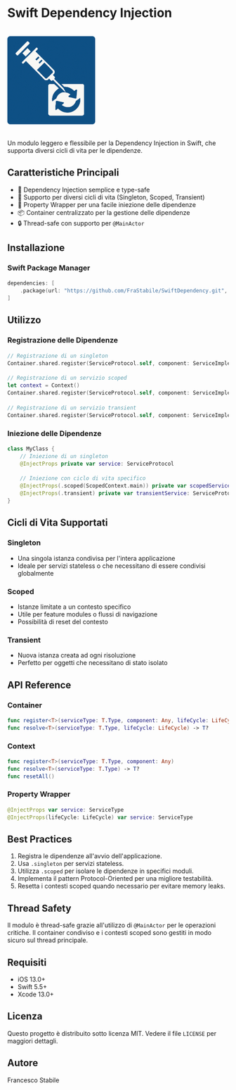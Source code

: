 
# Swift Dependency Injection

</br>
<img src="Icon.png" alt="drawing" width="200"/>
</br>
</br>

Un modulo leggero e flessibile per la Dependency Injection in Swift, che supporta diversi cicli di vita per le dipendenze.

## Caratteristiche Principali

- 💉 Dependency Injection semplice e type-safe
- 🔄 Supporto per diversi cicli di vita (Singleton, Scoped, Transient)
- 🎯 Property Wrapper per una facile iniezione delle dipendenze
- 📦 Container centralizzato per la gestione delle dipendenze
- 🔒 Thread-safe con supporto per `@MainActor`


## Installazione

### Swift Package Manager

```swift
dependencies: [
    .package(url: "https://github.com/FraStabile/SwiftDependency.git", from: "1.0.0")
]
```

## Utilizzo

### Registrazione delle Dipendenze

```swift
// Registrazione di un singleton
Container.shared.register(ServiceProtocol.self, component: ServiceImplementation(), lifeCycle: .singleton)

// Registrazione di un servizio scoped
let context = Context()
Container.shared.register(ServiceProtocol.self, component: ServiceImplementation(), lifeCycle: .scoped(context))

// Registrazione di un servizio transient
Container.shared.register(ServiceProtocol.self, component: ServiceImplementation(), lifeCycle: .transient)
```

### Iniezione delle Dipendenze

```swift
class MyClass {
    // Iniezione di un singleton
    @InjectProps private var service: ServiceProtocol

    // Iniezione con ciclo di vita specifico
    @InjectProps(.scoped(ScopedContext.main)) private var scopedService: ServiceProtocol
    @InjectProps(.transient) private var transientService: ServiceProtocol
}
```

## Cicli di Vita Supportati

### Singleton
- Una singola istanza condivisa per l'intera applicazione
- Ideale per servizi stateless o che necessitano di essere condivisi globalmente

### Scoped
- Istanze limitate a un contesto specifico
- Utile per feature modules o flussi di navigazione
- Possibilità di reset del contesto

### Transient
- Nuova istanza creata ad ogni risoluzione
- Perfetto per oggetti che necessitano di stato isolato

## API Reference

### Container

```swift
func register<T>(serviceType: T.Type, component: Any, lifeCycle: LifeCycle)
func resolve<T>(serviceType: T.Type, lifeCycle: LifeCycle) -> T?
```

### Context

```swift
func register<T>(serviceType: T.Type, component: Any)
func resolve<T>(serviceType: T.Type) -> T?
func resetAll()
```

### Property Wrapper

```swift
@InjectProps var service: ServiceType
@InjectProps(lifeCycle: LifeCycle) var service: ServiceType
```

## Best Practices

1. Registra le dipendenze all'avvio dell'applicazione.
2. Usa `.singleton` per servizi stateless.
3. Utilizza `.scoped` per isolare le dipendenze in specifici moduli.
4. Implementa il pattern Protocol-Oriented per una migliore testabilità.
5. Resetta i contesti scoped quando necessario per evitare memory leaks.

## Thread Safety

Il modulo è thread-safe grazie all'utilizzo di `@MainActor` per le operazioni critiche. Il container condiviso e i contesti scoped sono gestiti in modo sicuro sul thread principale.

## Requisiti

- iOS 13.0+
- Swift 5.5+
- Xcode 13.0+

## Licenza

Questo progetto è distribuito sotto licenza MIT. Vedere il file `LICENSE` per maggiori dettagli.

## Autore

Francesco Stabile
